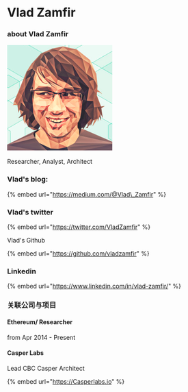 # Vlad Zamfir

### about Vlad Zamfir

![Vlad Zamfir](../../.gitbook/assets/vlad-zamfir_400x400.png)

Researcher, Analyst, Architect



### 

### Vlad's blog:

{% embed url="https://medium.com/@Vlad\_Zamfir" %}



### Vlad's twitter

{% embed url="https://twitter.com/VladZamfir" %}

Vlad's Github

{% embed url="https://github.com/vladzamfir" %}

### Linkedin

{% embed url="https://www.linkedin.com/in/vlad-zamfir/" %}



### 关联公司与项目

#### Ethereum/ Researcher 

from Apr 2014 - Present





#### 

#### 

#### Casper Labs

Lead CBC Casper Architect

{% embed url="https://Casperlabs.io" %}





